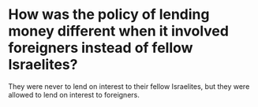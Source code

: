 # How was the policy of lending money different when it involved foreigners instead of fellow Israelites?

They were never to lend on interest to their fellow Israelites, but they were allowed to lend on interest to foreigners.
